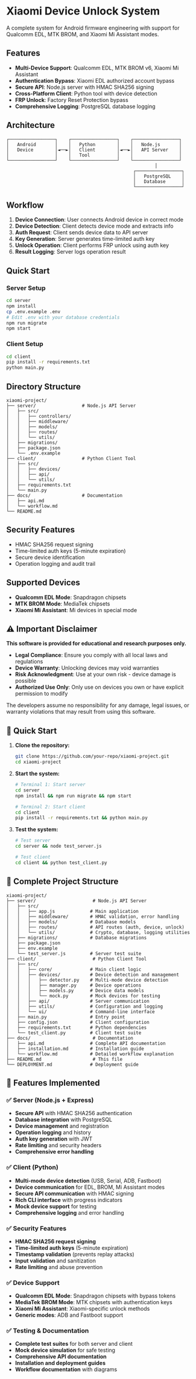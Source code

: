 # Xiaomi Device Unlock System

A complete system for Android firmware engineering with support for Qualcomm EDL, MTK BROM, and Xiaomi Mi Assistant modes.

## Features

- **Multi-Device Support**: Qualcomm EDL, MTK BROM v6, Xiaomi Mi Assistant
- **Authentication Bypass**: Xiaomi EDL authorized account bypass
- **Secure API**: Node.js server with HMAC SHA256 signing
- **Cross-Platform Client**: Python tool with device detection
- **FRP Unlock**: Factory Reset Protection bypass
- **Comprehensive Logging**: PostgreSQL database logging

## Architecture

```
┌─────────────────┐    ┌─────────────────┐    ┌─────────────────┐
│   Android       │    │   Python        │    │   Node.js       │
│   Device        │◄──►│   Client        │◄──►│   API Server    │
│                 │    │   Tool          │    │                 │
└─────────────────┘    └─────────────────┘    └─────────────────┘
                                                       │
                                               ┌─────────────────┐
                                               │   PostgreSQL    │
                                               │   Database      │
                                               └─────────────────┘
```

## Workflow

1. **Device Connection**: User connects Android device in correct mode
2. **Device Detection**: Client detects device mode and extracts info
3. **Auth Request**: Client sends device data to API server
4. **Key Generation**: Server generates time-limited auth key
5. **Unlock Operation**: Client performs FRP unlock using auth key
6. **Result Logging**: Server logs operation result

## Quick Start

### Server Setup

```bash
cd server
npm install
cp .env.example .env
# Edit .env with your database credentials
npm run migrate
npm start
```

### Client Setup

```bash
cd client
pip install -r requirements.txt
python main.py
```

## Directory Structure

```
xiaomi-project/
├── server/                 # Node.js API Server
│   ├── src/
│   │   ├── controllers/
│   │   ├── middleware/
│   │   ├── models/
│   │   ├── routes/
│   │   └── utils/
│   ├── migrations/
│   ├── package.json
│   └── .env.example
├── client/                 # Python Client Tool
│   ├── src/
│   │   ├── devices/
│   │   ├── api/
│   │   └── utils/
│   ├── requirements.txt
│   └── main.py
├── docs/                   # Documentation
│   ├── api.md
│   └── workflow.md
└── README.md
```

## Security Features

- HMAC SHA256 request signing
- Time-limited auth keys (5-minute expiration)
- Secure device identification
- Operation logging and audit trail

## Supported Devices

- **Qualcomm EDL Mode**: Snapdragon chipsets
- **MTK BROM Mode**: MediaTek chipsets
- **Xiaomi Mi Assistant**: Mi devices in special mode

## ⚠️ Important Disclaimer

**This software is provided for educational and research purposes only.** 

- **Legal Compliance**: Ensure you comply with all local laws and regulations
- **Device Warranty**: Unlocking devices may void warranties
- **Risk Acknowledgment**: Use at your own risk - device damage is possible
- **Authorized Use Only**: Only use on devices you own or have explicit permission to modify

The developers assume no responsibility for any damage, legal issues, or warranty violations that may result from using this software.

## 🚀 Quick Start

1. **Clone the repository:**
   ```bash
   git clone https://github.com/your-repo/xiaomi-project.git
   cd xiaomi-project
   ```

2. **Start the system:**
   ```bash
   # Terminal 1: Start server
   cd server
   npm install && npm run migrate && npm start

   # Terminal 2: Start client
   cd client
   pip install -r requirements.txt && python main.py
   ```

3. **Test the system:**
   ```bash
   # Test server
   cd server && node test_server.js

   # Test client
   cd client && python test_client.py
   ```

## 📁 Complete Project Structure

```
xiaomi-project/
├── server/                     # Node.js API Server
│   ├── src/
│   │   ├── app.js             # Main application
│   │   ├── middleware/        # HMAC validation, error handling
│   │   ├── models/            # Database models
│   │   ├── routes/            # API routes (auth, device, unlock)
│   │   └── utils/             # Crypto, database, logging utilities
│   ├── migrations/            # Database migrations
│   ├── package.json
│   ├── env.example
│   └── test_server.js         # Server test suite
├── client/                     # Python Client Tool
│   ├── src/
│   │   ├── core/              # Main client logic
│   │   ├── devices/           # Device detection and management
│   │   │   ├── detector.py    # Multi-mode device detection
│   │   │   ├── manager.py     # Device operations
│   │   │   ├── models.py      # Device data models
│   │   │   └── mock.py        # Mock devices for testing
│   │   ├── api/               # Server communication
│   │   ├── utils/             # Configuration and logging
│   │   └── ui/                # Command-line interface
│   ├── main.py                # Entry point
│   ├── config.json            # Client configuration
│   ├── requirements.txt       # Python dependencies
│   └── test_client.py         # Client test suite
├── docs/                       # Documentation
│   ├── api.md                 # Complete API documentation
│   ├── installation.md        # Installation guide
│   └── workflow.md            # Detailed workflow explanation
├── README.md                   # This file
└── DEPLOYMENT.md              # Deployment guide
```

## 🔧 Features Implemented

### ✅ Server (Node.js + Express)
- **Secure API** with HMAC SHA256 authentication
- **Database integration** with PostgreSQL
- **Device management** and registration
- **Operation logging** and history
- **Auth key generation** with JWT
- **Rate limiting** and security headers
- **Comprehensive error handling**

### ✅ Client (Python)
- **Multi-mode device detection** (USB, Serial, ADB, Fastboot)
- **Device communication** for EDL, BROM, Mi Assistant modes
- **Secure API communication** with HMAC signing
- **Rich CLI interface** with progress indicators
- **Mock device support** for testing
- **Comprehensive logging** and error handling

### ✅ Security Features
- **HMAC SHA256 request signing**
- **Time-limited auth keys** (5-minute expiration)
- **Timestamp validation** (prevents replay attacks)
- **Input validation** and sanitization
- **Rate limiting** and abuse prevention

### ✅ Device Support
- **Qualcomm EDL Mode**: Snapdragon chipsets with bypass tokens
- **MediaTek BROM Mode**: MTK chipsets with authentication keys
- **Xiaomi Mi Assistant**: Xiaomi-specific unlock methods
- **Generic modes**: ADB and Fastboot support

### ✅ Testing & Documentation
- **Complete test suites** for both server and client
- **Mock device simulation** for safe testing
- **Comprehensive API documentation**
- **Installation and deployment guides**
- **Workflow documentation** with diagrams
